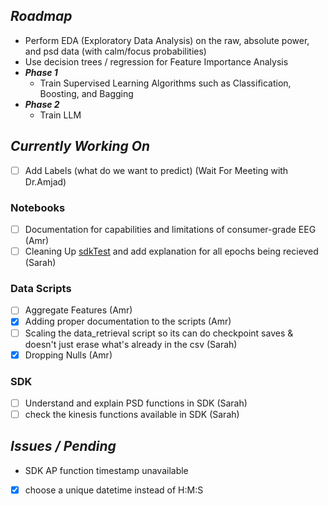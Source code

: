 ## *Roadmap*
  - Perform EDA (Exploratory Data Analysis) on the raw, absolute power, and psd data (with calm/focus probabilities)
  - Use decision trees / regression for Feature Importance Analysis
  - ***Phase 1***
    - Train Supervised Learning Algorithms such as Classification, Boosting, and Bagging
  - ***Phase 2***
    - Train LLM
## *Currently Working On*
- [ ] Add Labels (what do we want to predict) (Wait For Meeting with Dr.Amjad)
### Notebooks
- [ ] Documentation for capabilities and limitations of consumer-grade EEG (Amr)
- [ ] Cleaning Up [sdkTest](src/python/notebooks/SDKtest.ipynb) and add explanation for all epochs being recieved (Sarah)
### Data Scripts
- [ ] Aggregate Features (Amr)
- [x] Adding proper documentation to the scripts (Amr)
- [ ] Scaling the data_retrieval script so its can do checkpoint saves & doesn't just erase what's already in the csv (Sarah)
- [x] Dropping Nulls (Amr)
### SDK
- [ ] Understand and explain PSD functions in SDK (Sarah)
- [ ] check the kinesis functions available in SDK (Sarah)
## *Issues / Pending*
- SDK AP function timestamp unavailable
- [x] choose a unique datetime instead of H:M:S
